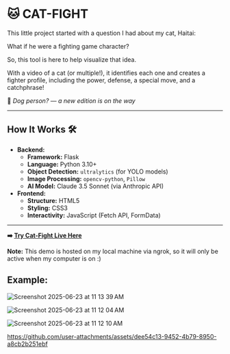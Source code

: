 # 🐱 CAT-FIGHT

This little project started with a question I had about my cat, Haitai: 

What if he were a fighting game character?

So, this tool is here to help visualize that idea.

With a video of a cat (or multiple!), it identifies each one and creates a fighter profile, including the power, defense, a special move, and a catchphrase!

🐶 *Dog person? — a new edition is on the way*

---

## How It Works 🛠️

*   **Backend:**
    *   **Framework:** Flask
    *   **Language:** Python 3.10+
    *   **Object Detection:** `ultralytics` (for YOLO models)
    *   **Image Processing:** `opencv-python`, `Pillow`
    *   **AI Model:** Claude 3.5 Sonnet (via Anthropic API)
*   **Frontend:**
    *   **Structure:** HTML5
    *   **Styling:** CSS3
    *   **Interactivity:** JavaScript (Fetch API, FormData)

---


**➡️ [Try Cat-Fight Live Here](https://a05c-2601-640-8d01-5720-b4a1-7bb2-9838-3ef6.ngrok-free.app/)**

**Note:** This demo is hosted on my local machine via ngrok, so it will only be active when my computer is on :)


## Example:

![Screenshot 2025-06-23 at 11 13 39 AM](https://github.com/user-attachments/assets/14a76734-d87f-46c4-874d-a4ad091886bc)

![Screenshot 2025-06-23 at 11 12 04 AM](https://github.com/user-attachments/assets/6af9257c-da55-4193-8b61-6238011a8d4f)

![Screenshot 2025-06-23 at 11 12 10 AM](https://github.com/user-attachments/assets/45be12a5-e6f3-430a-aa20-1e85dd2d46d1)

https://github.com/user-attachments/assets/dee54c13-9452-4b79-8950-a8cb2b251ebf

